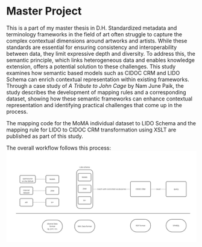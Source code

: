 # Master Project
This is a part of my master thesis in D.H. 
Standardized metadata and terminology frameworks in the field of art often struggle to capture the complex contextual dimensions around artworks and artists. While these standards are essential for ensuring consistency and interoperability between data, they limit expressive depth and diversity. To address this, the semantic principle, which links heterogeneous data and enables knowledge extension, offers a potential solution to these challenges. This study examines how semantic based models such as CIDOC CRM and LIDO Schema can enrich contextual representation within existing frameworks. Through a case study of *A Tribute to John Cage* by Nam June Paik, the study describes the development of mapping rules and a corresponding dataset, showing how these semantic frameworks can enhance contextual representation and identifying practical challenges that come up in the process.

The mapping code for the MoMA individual dataset to LIDO Schema and the mapping rule for LIDO to CIDOC CRM transformation using XSLT are published as part of this study.

The overall workflow follows this process:
![image_alt](workflow.jpg)

